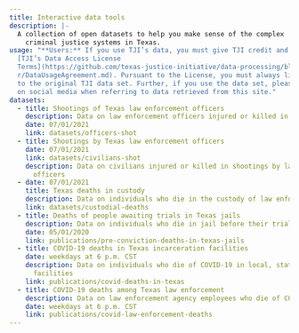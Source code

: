 ```yaml
---
title: Interactive data tools
description: |-
  A collection of open datasets to help you make sense of the complex
    criminal justice systems in Texas.
usage: "**Users:** If you use TJI’s data, you must give TJI credit and adhere to
  [TJI’s Data Access License
  Terms](https://github.com/texas-justice-initiative/data-processing/blob/maste\
  r/DataUsageAgreement.md). Pursuant to the License, you must always link back
  to the original TJI data set. Further, if you use the data set, please tag us
  on social media when referring to data retrieved from this site."
datasets:
  - title: Shootings of Texas law enforcement officers
    description: Data on law enforcement officers injured or killed in shootings
    date: 07/01/2021
    link: datasets/officers-shot
  - title: Shootings by Texas law enforcement officers
    date: 07/01/2021
    link: datasets/civilians-shot
    description: Data on civilians injured or killed in shootings by law enforcement
      officers
  - date: 07/01/2021
    title: Texas deaths in custody
    description: Data on individuals who die in the custody of law enforcement
    link: datasets/custodial-deaths
  - title: Deaths of people awaiting trials in Texas jails
    description: Data on individuals who die in jail before their trial
    date: 05/01/2020
    link: publications/pre-conviction-deaths-in-texas-jails
  - title: COVID-19 deaths in Texas incarceration facilities
    date: weekdays at 6 p.m. CST
    description: Data on individuals who die of COVID-19 in local, state and federal
      facilities
    link: publications/covid-deaths-in-texas
  - title: COVID-19 deaths among Texas law enforcement
    description: Data on law enforcement agency employees who die of COVID-19
    date: weekdays at 6 p.m. CST
    link: publications/covid-law-enforcement-deaths
---
```

